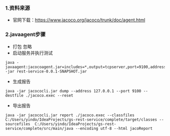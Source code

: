 ### 1.资料来源
- 官网下载：<https://www.jacoco.org/jacoco/trunk/doc/agent.html>
### 2.javaagent步骤
- 打包 忽略
- 启动服务并执行测试 
```
java -javaagent:jacocoagent.jar=includes=*,output=tcpserver,port=9100,address=127.0.0.1 -jar rest-service-0.0.1-SNAPSHOT.jar
```
- 生成报告 
```
java -jar jacococli.jar dump --address 127.0.0.1 --port 9100 --destfile ./jacoco.exec --reset
```
- 导出报告
```
java -jar jacococli.jar report ./jacoco.exec --classfiles C:/Users/yindo/IdeaProjects/gs-rest-service/complete/target/classes --sourcefiles  C:/Users/yindo/IdeaProjects/gs-rest-service/complete/src/main/java --encoding utf-8 --html jacoReport
```
